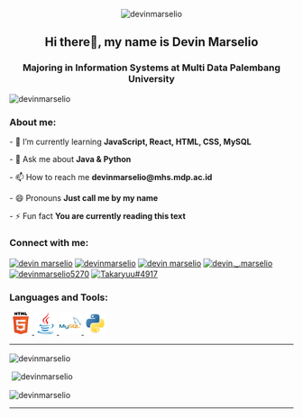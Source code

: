 <p align="center"> <img src="https://user-images.githubusercontent.com/126872748/223649255-539909f4-771a-4a9f-95a9-e7cc4aa9e855.gif" alt="devinmarselio"/></p>
<h2 align="center">Hi there👋, my name is Devin Marselio</h2>
<h3 align="center">Majoring in Information Systems at Multi Data Palembang University</h3>

<p align="left"> <img src="https://komarev.com/ghpvc/?username=devinmarselio&label=Profile%20views&color=0e75b6&style=flat" alt="devinmarselio" /> </p>
<h3 align="left">About me:</h3>
<p>- 🌱 I’m currently learning <b>JavaScript, React, HTML, CSS, MySQL</b></p>
<p>- 💬 Ask me about <b>Java & Python</b></p>
<p>- 📫 How to reach me <b>devinmarselio@mhs.mdp.ac.id</b></p>
<p>- 😄 Pronouns <b>Just call me by my name</b></p>
<p>- ⚡ Fun fact <b>You are currently reading this text</b></p>

<h3 align="left">Connect with me:</h3>
<p align="left">
<a href="https://linkedin.com/in/devin marselio" target="blank"><img align="center" src="https://raw.githubusercontent.com/rahuldkjain/github-profile-readme-generator/master/src/images/icons/Social/linked-in-alt.svg" alt="devin marselio" height="30" width="40" /></a>
<a href="https://codesandbox.com/devinmarselio" target="blank"><img align="center" src="https://raw.githubusercontent.com/rahuldkjain/github-profile-readme-generator/master/src/images/icons/Social/codesandbox.svg" alt="devinmarselio" height="30" width="40" /></a>
<a href="https://fb.com/devin marselio" target="blank"><img align="center" src="https://raw.githubusercontent.com/rahuldkjain/github-profile-readme-generator/master/src/images/icons/Social/facebook.svg" alt="devin marselio" height="30" width="40" /></a>
<a href="https://instagram.com/devin._.marselio" target="blank"><img align="center" src="https://raw.githubusercontent.com/rahuldkjain/github-profile-readme-generator/master/src/images/icons/Social/instagram.svg" alt="devin._.marselio" height="30" width="40" /></a>
<a href="https://www.youtube.com/c/devinmarselio5270" target="blank"><img align="center" src="https://raw.githubusercontent.com/rahuldkjain/github-profile-readme-generator/master/src/images/icons/Social/youtube.svg" alt="devinmarselio5270" height="30" width="40" /></a>
<a href="https://discord.gg/Takaryuu#4917" target="blank"><img align="center" src="https://raw.githubusercontent.com/rahuldkjain/github-profile-readme-generator/master/src/images/icons/Social/discord.svg" alt="Takaryuu#4917" height="30" width="40" /></a>
</p>

<h3 align="left">Languages and Tools:</h3>
<p align="left"> <a href="https://www.w3.org/html/" target="_blank" rel="noreferrer"> <img src="https://raw.githubusercontent.com/devicons/devicon/master/icons/html5/html5-original-wordmark.svg" alt="html5" width="40" height="40"/> </a> <a href="https://www.java.com" target="_blank" rel="noreferrer"> <img src="https://raw.githubusercontent.com/devicons/devicon/master/icons/java/java-original.svg" alt="java" width="40" height="40"/> </a> <a href="https://www.mysql.com/" target="_blank" rel="noreferrer"> <img src="https://raw.githubusercontent.com/devicons/devicon/master/icons/mysql/mysql-original-wordmark.svg" alt="mysql" width="40" height="40"/> </a> <a href="https://www.python.org" target="_blank" rel="noreferrer"> <img src="https://raw.githubusercontent.com/devicons/devicon/master/icons/python/python-original.svg" alt="python" width="40" height="40"/> </a> </p>

<hr/>
<p><img align="center" src="https://github-readme-stats.vercel.app/api/top-langs?username=devinmarselio&show_icons=true&theme=onedark" alt="devinmarselio" /></p>

<p>&nbsp;<img align="center" src="https://github-readme-stats.vercel.app/api?username=devinmarselio&show_icons=true&theme=onedark" alt="devinmarselio" /></p>

<p><img align="center" src="https://github-readme-streak-stats.herokuapp.com/?user=devinmarselio&&show_icons=true&theme=onedark" alt="devinmarselio" /></p>
<hr/>
